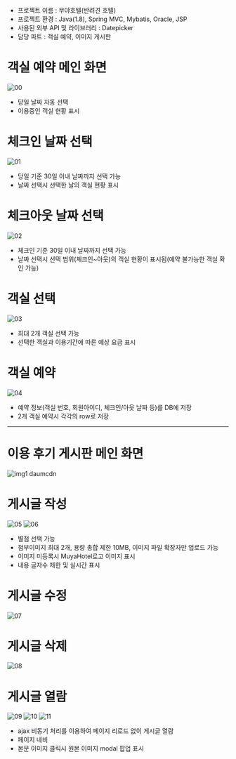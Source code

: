 - 프로젝트 이름 : 무야호텔(반려견 호텔)
- 프로젝트 환경 : Java(1.8), Spring MVC, Mybatis, Oracle, JSP
- 사용된 외부 API 및 라이브러리 : Datepicker
- 담당 파트 : 객실 예약, 이미지 게시판

# 객실 예약 메인 화면
![00](https://github.com/bodoreda/2021muyahotel/assets/78584015/d3195ca8-bdf8-4d20-a72e-77e2cbdfff30)
- 당일 날짜 자동 선택
- 이용중인 객실 현황 표시

# 체크인 날짜 선택
![01](https://github.com/bodoreda/2021muyahotel/assets/78584015/ab722012-2b4f-4197-b727-dbf7d41be4cf)
- 당일 기준 30일 이내 날짜까지 선택 가능
- 날짜 선택시 선택한 날의 객실 현황 표시

# 체크아웃 날짜 선택
![02](https://github.com/bodoreda/2021muyahotel/assets/78584015/f639e235-f72a-4a66-bcba-0434b04c27e9)
- 체크인 기준 30일 이내 날짜까지 선택 가능
- 날짜 선택시 선택 범위(체크인~아웃)의 객실 현황이 표시됨(예약 불가능한 객실 확인 가능)

# 객실 선택
![03](https://github.com/bodoreda/2021muyahotel/assets/78584015/b26c43fa-b0e1-4fff-829f-020687cf0347)
- 최대 2개 객실 선택 가능
- 선택한 객실과 이용기간에 따른 예상 요금 표시

# 객실 예약
![04](https://github.com/bodoreda/2021muyahotel/assets/78584015/f716a6d0-5475-4368-8cda-4df67030146d)
- 예약 정보(객실 번호, 회원아이디, 체크인/아웃 날짜 등)를 DB에 저장
- 2개 객실 예약시 각각의 row로 저장

--------------------------------------------------------------------

# 이용 후기 게시판 메인 화면
![img1 daumcdn](https://github.com/bodoreda/2021muyahotel/assets/78584015/2a40ddc5-57f8-4eaa-beef-f3d9be981c47)

# 게시글 작성
![05](https://github.com/bodoreda/2021muyahotel/assets/78584015/33149ee6-4c4f-499f-ac23-a9c83d04474f)
![06](https://github.com/bodoreda/2021muyahotel/assets/78584015/9f93aa83-8aaa-43e3-8bb1-e1ee793df199)
- 별점 선택 가능
- 첨부이미지 최대 2개, 용량 총합 제한 10MB, 이미지 파일 확장자만 업로드 가능
- 이미지 미등록시 MuyaHotel로고 이미지 표시
- 내용 글자수 제한 및 실시간 표시

# 게시글 수정
![07](https://github.com/bodoreda/2021muyahotel/assets/78584015/ded9ed20-c103-48b4-b8fe-4464a4165e77)

# 게시글 삭제
![08](https://github.com/bodoreda/2021muyahotel/assets/78584015/545270fa-f29f-466b-9dde-f7ba960d381d)

# 게시글 열람
![09](https://github.com/bodoreda/2021muyahotel/assets/78584015/81dcbdc1-3a29-4317-85a3-8531c765c55b)
![10](https://github.com/bodoreda/2021muyahotel/assets/78584015/41b41f4b-0ebf-4cd7-8ba0-cba92d4fb1e4)
![11](https://github.com/bodoreda/2021muyahotel/assets/78584015/a3e14433-bd0f-44fb-b34c-467694e71ad6)
- ajax 비동기 처리를 이용하여 페이지 리로드 없이 게시글 열람
- 페이지 네비
- 본문 이미지 클릭시 원본 이미지 modal 팝업 표시

